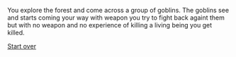 You explore the forest and come across a group of goblins. The goblins see and starts coming your way with weapon you try to fight back againt them but with no weapon and no experience of killing a living being you get killed.

[Start over](../../wake-up.md)

